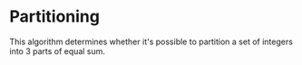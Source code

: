 # Partitioning

This algorithm determines whether it's possible to partition a set of integers into 3 parts of equal sum.
